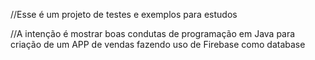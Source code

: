 //Esse é um projeto de testes e exemplos para estudos

//A intenção é mostrar boas condutas de programação em Java para criação de um APP de vendas fazendo uso de Firebase como database